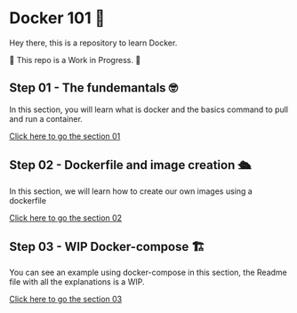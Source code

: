 # Docker 101 🐳

Hey there, this is a repository to learn Docker.

🚧 This repo is a Work in Progress. 🚧

## Step 01 - The fundemantals 🤓

In this section, you will learn what is docker and the basics command to pull and run a container.

[Click here to go the section 01](https://github.com/lflachs/docker-tuto/tree/master/step01)

## Step 02 - Dockerfile and image creation 🛳️

In this section, we will learn how to create our own images using a dockerfile

[Click here to go the section 02](https://github.com/lflachs/docker-tuto/tree/master/step02)

## Step 03 - WIP Docker-compose 🏗️

You can see an example using docker-compose in this section, the Readme file with all the explanations is a WIP.

[Click here to go the section 03](https://github.com/lflachs/docker-tuto/tree/master/step03)
